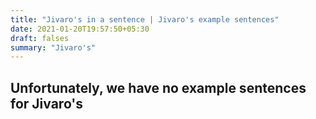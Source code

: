 ```yaml
---
title: "Jivaro's in a sentence | Jivaro's example sentences"
date: 2021-01-20T19:57:50+05:30
draft: falses
summary: "Jivaro's"
---
```

## Unfortunately, we have no example sentences for Jivaro's                 
